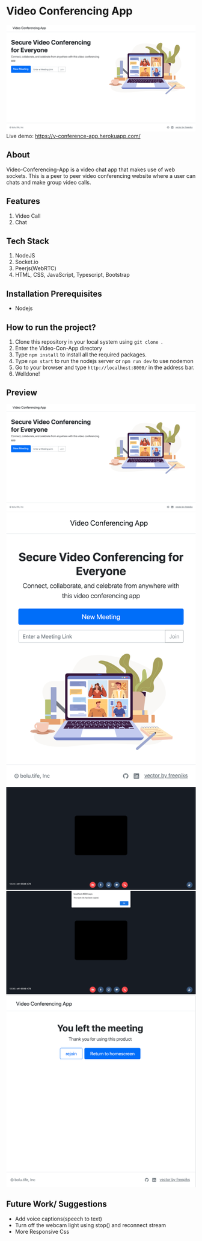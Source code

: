 # Video Conferencing App

![home page](/public/img/home.png)
Live demo: https://v-conference-app.herokuapp.com/

## About
Video-Conferencing-App is a video chat app that makes use of web sockets. 
This is a peer to peer video conferencing website where a user can chats and make group video calls. 

## Features
1. Video Call
2. Chat 

## Tech Stack
1. NodeJS
2. Socket.io
3. Peerjs(WebRTC)
4. HTML, CSS, JavaScript, Typescript, Bootstrap

## Installation Prerequisites
- Nodejs

## How to run the project?

1. Clone this repository in your local system using `git clone `.
2. Enter the Video-Con-App directory
3. Type ```npm install``` to install all the required packages.
3. Type ```npm start``` to run the nodejs server or ```npm run dev``` to use nodemon
4. Go to your browser and type `http://localhost:8000/` in the address bar.
5. Welldone! 

## Preview

![home page](/public/img/home.png)
![home page](/public/img/home2.png)
![chat room page](/public/img/room.png)
![copy room link page](/public/img/share-room.png)
![thank-you page](/public/img/thank-you.png)


## Future Work/ Suggestions

- Add voice captions(speech to text)
- Turn off the webcam light using stop() and reconnect stream
- More Responsive Css
